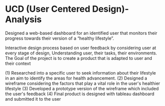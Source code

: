 # UCD (User Centered Design)-Analysis


Designed a web-based dashboard for an identified user that monitors their progress towards their version of a “healthy lifestyle”.

Interactive design process based on user feedback by considering user at every stage of design, Understanding user, their tasks, their environments. The Goal of the project is to create a product that is adapted to user and their context

(1) Researched into a specific user to seek information about their lifestyle in an aim to identify the areas for health advancement.
(2) Designed a wireframe considering the factors that play a vital role in the user's healthier lifestyle
(3) Developed a prototype version of the wireframe which included the user's feedback
(4) Final product is designed with tableau dashboard and submitted it to the user 

